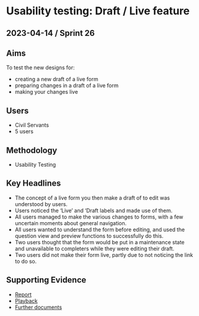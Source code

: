 # Usability testing: Draft / Live feature 

## 2023-04-14 / Sprint 26

## Aims
To test the new designs for:
- creating a new draft of a live form
- preparing changes in a draft of a live form
- making your changes live

## Users
- Civil Servants
- 5 users

## Methodology
- Usability Testing

## Key Headlines 

- The concept of a live form you then make a draft of to edit was understood by users.
- Users noticed the ‘Live’ and ‘Draft labels and made use of them.
- All users managed to make the various changes to forms, with a few uncertain moments about general navigation.
- All users wanted to understand the form before editing, and used the question view and preview functions to successfully do this.
- Two users thought that the form would be put in a maintenance state and unavailable to completers while they were editing their draft.
- Two users did not make their form live, partly due to not noticing the link to do so.

## Supporting Evidence
- [Report](https://docs.google.com/presentation/d/1a-DTcB0dMOtEL3iV9L0lUajA_pgY3SI6Y7fBTkiNQpM/edit#slide=id.g2390911b466_0_31)
- [Playback](https://drive.google.com/file/d/19vjt3hvZZw5XObtR93epa4mmDEZ-6qyh/view?usp=sharing)
- [Further documents](https://drive.google.com/drive/folders/1q9WOLeIN6AjNkBGTycOqRZ2rJgOAWTeP)